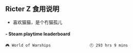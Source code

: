 ## Ricter Z 食用说明
- 喜欢猫猫，是个冇猫孤儿

<!-- steam-box start -->
#### - Steam playtime leaderboard
```text
🎮 World of Warships                 🕘 293 hrs 9 mins
```
<!-- Powered by https://github.com/YouEclipse/steam-box . -->
<!-- steam-box end -->
